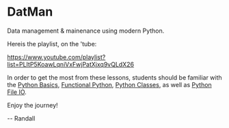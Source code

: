 # DatMan
Data management & mainenance using modern Python.

Hereis the playlist, on the 'tube: 

https://www.youtube.com/playlist?list=PLItP5KoawLqniVxFwjPatXjxq9vQLdX26

In order to get the most from these lessons, students should be familiar with the [Python Basics](https://www.udemy.com/course/python-1000/), [Functional Python](https://www.udemy.com/course/python-1100), [Python Classes](https://www.udemy.com/course/python-2000-beyond-the-basics), as well as [Python File IO](https://www.udemy.com/course/python-3000-tactical-file-io).

Enjoy the journey!

-- Randall


